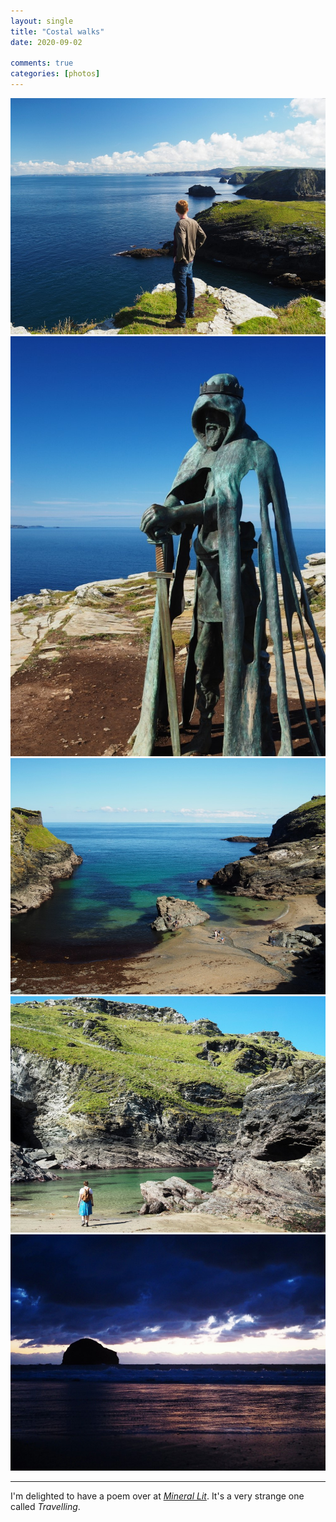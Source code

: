 ```yaml
---
layout: single
title: "Costal walks"
date: 2020-09-02

comments: true
categories: [photos]
---
```


<img src="/assets/images/articles/cornwall2.jpg" class="responsive"><br>
<img src="/assets/images/articles/cornwall3.jpg" class="responsive"><br>
<img src="/assets/images/articles/cornwall4.jpg" class="responsive"><br>
<img src="/assets/images/articles/cornwall5.jpg" class="responsive"><br>
<img src="/assets/images/articles/cornwall1.jpg" class="responsive"><br>
<hr/>

I'm delighted to have a poem over at [*Mineral Lit*](https://www.minerallitmag.com/travelling.html#/). It's a very strange one called *Travelling*.
